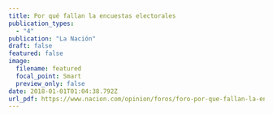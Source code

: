 ```yaml
---
title: Por qué fallan la encuestas electorales
publication_types:
  - "4"
publication: "La Nación"
draft: false
featured: false
image:
  filename: featured
  focal_point: Smart
  preview_only: false
date: 2018-01-01T01:04:38.792Z
url_pdf: https://www.nacion.com/opinion/foros/foro-por-que-fallan-la-encuestas-electorales/BY3KZRJNJVCGRLVILDGSEOJVZY/story/?utm_source=dlvr.it&utm_medium=twitter
---
```

